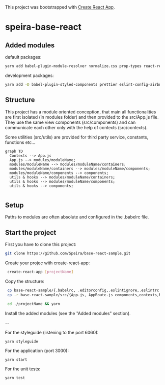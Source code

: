This project was bootstrapped with [Create React App](https://github.com/facebook/create-react-app).

# speira-base-react

## Added modules

default packages:

```bash
yarn add babel-plugin-module-resolver normalize.css prop-types react-router-dom styled-components react-is @styled-icons/bootstrap
```

development packages:

```bash
yarn add -D babel-plugin-styled-components prettier eslint-config-airbnb eslint-config-prettier eslint-import-resolver-babel-module eslint-plugin-prettier react-styleguidist enzyme enzyme-adapter-react-16
```

## Structure

This project has a module oriented conception, that main all functionalities are
first isolated (in modules folder) and then provided to the src/App.js file.
They use the same view components (src/components) and can communicate each other
only with the help of contexts (src/contexts).

Some utilities (src/utils) are provided for third party service, constants,
functions etc...

```mermaid
graph TD
  Contexts --> App.js
  App.js --> modules/moduleName;
  modules/moduleName --> modules/moduleName/containers;
  modules/moduleName/containers --> modules/moduleName/components;
  modules/moduleName/components --> components;
  utils & hooks --> modules/moduleName/containers;
  utils & hooks --> modules/moduleName/components;
  utils & hooks --> components;
  
```

## Setup

Paths to modules are often absolute and configured in the .babelrc file.

## Start the project

First you have to clone this project:

```bash
git clone https://github.com/Speira/base-react-sample.git
```

Create your projec with create-react-app:

```bash
 create-react-app [projectName]
```
Copy the structure:

```bash
 cp base-react-sample/{.babelrc, .editorconfig,.eslintignore,.eslintrc.js,.gitignore,.prettierrc, jsonconfig.json} ./projectName
 cp -r base-react-sample/src/{App.js, AppRoute.js components,contexts,hooks, modules, utils} ./projectName/src
```

```bash
 cd ./projectName && yarn
```

Install the added modules (see the "Added modules" section).

--

For the styleguide (listening to the port 6060):

```bash
yarn styleguide
```

For the application (port 3000):

```
yarn start
```

For the unit tests:

```
yarn test
```
